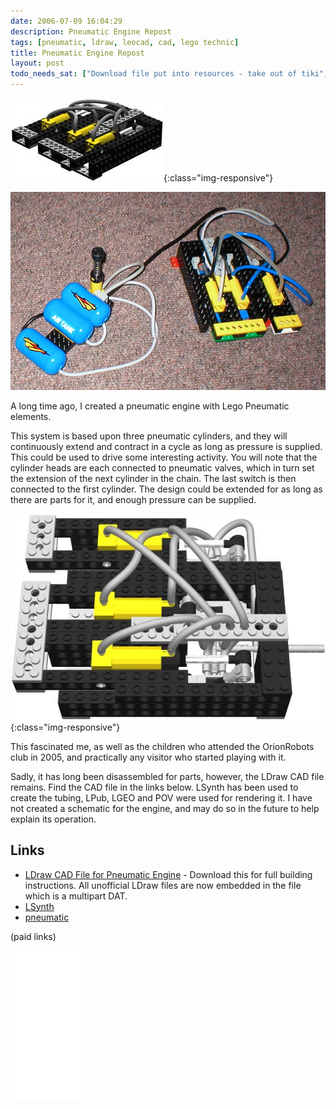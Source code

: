```yaml
---
date: 2006-07-09 16:04:29
description: Pneumatic Engine Repost
tags: [pneumatic, ldraw, leocad, cad, lego technic]
title: Pneumatic Engine Repost
layout: post
todo_needs_sat: ["Download file put into resources - take out of tiki", "tiki image refs"]
---
```

![The pneumatic engine](/galleries/2006-07-09-pneumatic-engine-repost/PNEUMATICENGINE.jpg){:class="img-responsive"}

![Pneumatic engine build](/galleries/pneumatic_engine_build.jpg)

A long time ago, I created a pneumatic engine with Lego Pneumatic elements.

This system is based upon three pneumatic cylinders, and they will continuously extend and contract in a cycle as long as pressure is supplied. This could be used to drive some interesting activity. You will note that the cylinder heads are each connected to pneumatic valves, which in turn set the extension of the next cylinder in the chain. The last switch is then connected to the first cylinder. The design could be extended for as long as there are parts for it, and enough pressure can be supplied.

![Pneumatic Engine with tubing](/galleries/2006-07-09-pneumatic-engine-repost/PneumaticEngineLSynth.jpg){:class="img-responsive"}

This fascinated me, as well as the children who attended the OrionRobots club in 2005, and practically any visitor who started playing with it.

Sadly, it has long been disassembled for parts, however, the LDraw CAD file remains. Find the CAD file in the links below. LSynth has been used to create the tubing, LPub, LGEO and POV were used for rendering it. I have not created a schematic for the engine, and may do so in the future to help explain its operation.

## Links

* [LDraw CAD File for Pneumatic Engine](/assets/downloads/PneumaticEngineLSynth.mpd) - Download this for full building instructions. All unofficial LDraw files are now embedded in the file which is a multipart DAT.
* [LSynth](/wiki/lsynth "LSynth")
* [pneumatic](/wiki/pneumatic.html "Use of air to operate and power actuators")

(paid links)

<iframe style="width:120px;height:240px;" marginwidth="0" marginheight="0" scrolling="no" frameborder="0" src="//ws-eu.amazon-adsystem.com/widgets/q?ServiceVersion=20070822&OneJS=1&Operation=GetAdHtml&MarketPlace=GB&source=ss&ref=as_ss_li_til&ad_type=product_link&tracking_id=orionrobots-21&marketplace=amazon&region=GB&placement=B004CELIDS&asins=B004CELIDS&linkId=d0683c77ce14bd0d46f8a5bc0868b390&show_border=true&link_opens_in_new_window=true"></iframe>
